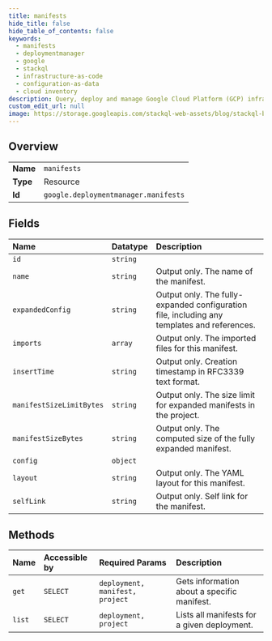 ```yaml
---
title: manifests
hide_title: false
hide_table_of_contents: false
keywords:
  - manifests
  - deploymentmanager
  - google    
  - stackql
  - infrastructure-as-code
  - configuration-as-data
  - cloud inventory
description: Query, deploy and manage Google Cloud Platform (GCP) infrastructure and resources using SQL
custom_edit_url: null
image: https://storage.googleapis.com/stackql-web-assets/blog/stackql-blog-post-featured-image.png
---
```

  
    

## Overview
<table><tbody>
<tr><td><b>Name</b></td><td><code>manifests</code></td></tr>
<tr><td><b>Type</b></td><td>Resource</td></tr>
<tr><td><b>Id</b></td><td><code>google.deploymentmanager.manifests</code></td></tr>
</tbody></table>

## Fields
| Name | Datatype | Description |
|:-----|:---------|:------------|
| `id` | `string` |  |
| `name` | `string` | Output only. The name of the manifest. |
| `expandedConfig` | `string` | Output only. The fully-expanded configuration file, including any templates and references. |
| `imports` | `array` | Output only. The imported files for this manifest. |
| `insertTime` | `string` | Output only. Creation timestamp in RFC3339 text format. |
| `manifestSizeLimitBytes` | `string` | Output only. The size limit for expanded manifests in the project. |
| `manifestSizeBytes` | `string` | Output only. The computed size of the fully expanded manifest. |
| `config` | `object` |  |
| `layout` | `string` | Output only. The YAML layout for this manifest. |
| `selfLink` | `string` | Output only. Self link for the manifest. |
## Methods
| Name | Accessible by | Required Params | Description |
|:-----|:--------------|:----------------|:------------|
| `get` | `SELECT` | `deployment, manifest, project` | Gets information about a specific manifest. |
| `list` | `SELECT` | `deployment, project` | Lists all manifests for a given deployment. |
